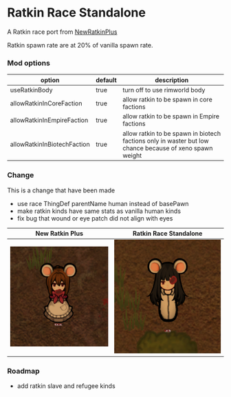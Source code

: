 # Ratkin Race Standalone

A Ratkin race port from [NewRatkinPlus](https://steamcommunity.com/workshop/filedetails/?id=1578693166)

Ratkin spawn rate are at 20% of vanilla spawn rate.

### Mod options

| option | default | description |
| --- | --- | --- |
| useRatkinBody | true | turn off to use rimworld body |
| allowRatkinInCoreFaction | true | allow ratkin to be spawn in core factions |
| allowRatkinInEmpireFaction | true | allow ratkin to be spawn in Empire factions |
| allowRatkinInBiotechFaction | true | allow ratkin to be spawn in biotech factions only in waster but low chance because of xeno spawn weight |

### Change

This is a change that have been made

- use race ThingDef parentName human instead of basePawn
- make ratkin kinds have same stats as vanilla human kinds 
- fix bug that wound or eye patch did not align with eyes

| New Ratkin Plus | Ratkin Race Standalone |
| --- | --- |
| ![Eye Wound Original](/Picture/eye_wound_newratkinplus.png) | ![Eye Wound Original](/Picture/eye_wound_ratkinracestandalone.png) |

### Roadmap

- add ratkin slave and refugee kinds
